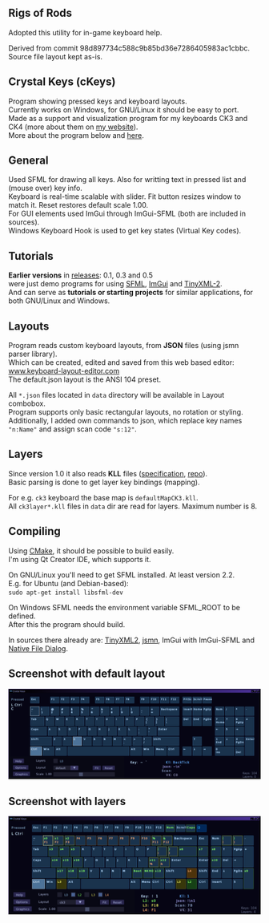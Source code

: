 ## Rigs of Rods

Adopted this utility for in-game keyboard help.

Derived from commit 98d897734c588c9b85bd36e7286405983ac1cbbc. Source file layout kept as-is.

## Crystal Keys (cKeys)

Program showing pressed keys and keyboard layouts.  
Currently works on Windows, for GNU/Linux it should be easy to port.  
Made as a support and visualization program for my keyboards CK3 and CK4 (more about them on [my website](https://cryham.tuxfamily.org/archives/portfolio/crystal-keyboard-3-and-4)).  
More about the program below and [here](https://cryham.tuxfamily.org/archives/portfolio/crystal-keys).  

## General

Used SFML for drawing all keys. Also for writting text in pressed list and (mouse over) key info.  
Keyboard is real-time scalable with slider. Fit button resizes window to match it. Reset restores default scale 1.00.  
For GUI elements used ImGui through ImGui-SFML (both are included in sources).  
Windows Keyboard Hook is used to get key states (Virtual Key codes).  

## Tutorials

**Earlier versions** in [releases](https://github.com/cryham/ckeys/releases): 0.1, 0.3 and 0.5  
were just demo programs for using [SFML](https://github.com/SFML/SFML), [ImGui](https://github.com/ocornut/imgui) and [TinyXML-2](https://github.com/leethomason/tinyxml2).  
And can serve as **tutorials or starting projects** for similar applications, for both GNU/Linux and Windows.  


## Layouts

Program reads custom keyboard layouts, from **JSON** files (using jsmn parser library).  
Which can be created, edited and saved from this web based editor: www.keyboard-layout-editor.com  
The default.json layout is the ANSI 104 preset.  

All `*.json` files located in `data` directory will be available in Layout combobox.  
Program supports only basic rectangular layouts, no rotation or styling.  
Additionally, I added own commands to json, which replace key names `"n:Name"` and assign scan code `"s:12"`.  

## Layers

Since version 1.0 it also reads **KLL** files ([specification](https://input.club/kll/), [repo](https://github.com/kiibohd/kll)).  
Basic parsing is done to get layer key bindings (mapping).  

For e.g. `ck3` keyboard the base map is `defaultMapCK3.kll`.  
All `ck3layer*.kll` files in `data` dir are read for layers. Maximum number is 8.  


## Compiling

Using [CMake](https://cmake.org/), it should be possible to build easily.  
I'm using Qt Creator IDE, which supports it.  

On GNU/Linux you'll need to get SFML installed. At least version 2.2.  
E.g. for Ubuntu (and Debian-based):  
`sudo apt-get install libsfml-dev`  

On Windows SFML needs the environment variable SFML_ROOT to be defined.  
After this the program should build.  

In sources there already are: [TinyXML2](https://github.com/leethomason/tinyxml2), [jsmn](https://github.com/zserge/jsmn), ImGui with ImGui-SFML and [Native File Dialog](https://github.com/mlabbe/nativefiledialog).  


## Screenshot with default layout

![](https://raw.githubusercontent.com/cryham/ckeys/master/screenshot.png)

## Screenshot with layers

![](https://raw.githubusercontent.com/cryham/ckeys/master/screenshot2.png)
